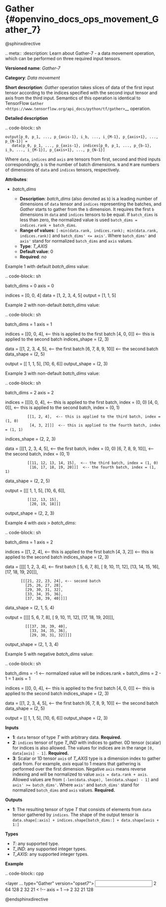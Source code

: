 # Gather {#openvino_docs_ops_movement_Gather_7}

@sphinxdirective

.. meta::
  :description: Learn about Gather-7 - a data movement operation, 
                which can be performed on three required input tensors.

**Versioned name**: *Gather-7*

**Category**: *Data movement*

**Short description**: *Gather* operation takes slices of data of the first input tensor according to the indices
 specified with the second input tensor and axis from the third input. Semantics of this operation is identical to
TensorFlow `Gather <https://www.tensorflow.org/api_docs/python/tf/gather>`__ operation.

**Detailed description**

.. code-block:: sh

    output[p_0, p_1, ..., p_{axis-1}, i_b, ..., i_{M-1}, p_{axis+1}, ..., p_{N-1}] =
       data[p_0, p_1, ..., p_{axis-1}, indices[p_0, p_1, ..., p_{b-1}, i_b, ..., i_{M-1}], p_{axis+1}, ..., p_{N-1}]

Where ``data``, ``indices`` and ``axis`` are tensors from first, second and third inputs correspondingly, ``b`` is
the number of batch dimensions. ``N`` and ``M`` are numbers of dimensions of ``data`` and ``indices`` tensors, respectively.

**Attributes**:

* *batch_dims*
  
  * **Description**: *batch_dims* (also denoted as ``b``) is a leading number of dimensions of ``data`` 
    tensor and ``indices`` representing the batches, and *Gather* starts to gather from the ``b`` 
    dimension. It requires the first ``b`` dimensions in `data` and `indices` tensors to be equal. 
    If ``batch_dims`` is less than zero, the normalized value is used ``batch_dims = indices.rank + batch_dims``.
  * **Range of values**: ``[-min(data.rank, indices.rank); min(data.rank, indices.rank)]`` and 
    ``batch_dims' <= axis'``. Where ``batch_dims'`` and ``axis'`` stand for normalized ``batch_dims`` and ``axis`` values.
  * **Type**: *T_AXIS*
  * **Default value**: 0
  * **Required**: *no*

Example 1 with default *batch_dims* value:

.. code-block:: sh

   batch_dims = 0
   axis = 0
   
   indices = [0, 0, 4]
   data    = [1, 2, 3, 4, 5]
   output  = [1, 1, 5]


Example 2 with non-default *batch_dims* value:

.. code-block:: sh

   batch_dims = 1
   axis = 1
   
   indices = [[0, 0, 4], <-- this is applied to the first batch
              [4, 0, 0]]  <-- this is applied to the second batch
   indices_shape = (2, 3)
   
   data    = [[1, 2, 3, 4, 5],  <-- the first batch
              [6, 7, 8, 9, 10]]  <-- the second batch
   data_shape = (2, 5)
   
   output  = [[ 1, 1, 5],
              [10, 6, 6]]
   output_shape = (2, 3)


Example 3 with non-default *batch_dims* value:

.. code-block:: sh

   batch_dims = 2
   axis = 2
   
   indices = [[[0, 0, 4],  <-- this is applied to the first batch, index = (0, 0)
               [4, 0, 0]],  <-- this is applied to the second batch, index = (0, 1)
   
              [[1, 2, 4],  <-- this is applied to the third batch, index = (1, 0)
               [4, 3, 2]]]  <-- this is applied to the fourth batch, index = (1, 1)
   indices_shape = (2, 2, 3)
   
   data    = [[[1, 2, 3, 4, 5],  <-- the first batch, index = (0, 0)
               [6, 7, 8, 9, 10]],  <-- the second batch, index = (0, 1)
   
              [[11, 12, 13, 14, 15],  <-- the third batch, index = (1, 0)
               [16, 17, 18, 19, 20]]]  <-- the fourth batch, index = (1, 1)
   data_shape = (2, 2, 5)
   
   output  = [[[ 1, 1, 5],
               [10, 6, 6]],
   
              [[12, 13, 15],
               [20, 19, 18]]]
   output_shape = (2, 2, 3)

Example 4 with *axis* > *batch_dims*:

.. code-block:: sh

   batch_dims = 1
   axis = 2
   
   indices = [[1, 2, 4],  <-- this is applied to the first batch
              [4, 3, 2]]  <-- this is applied to the second batch
   indices_shape = (2, 3)
   
   data = [[[[ 1,  2,  3,  4], <-- first batch
             [ 5,  6,  7,  8],
             [ 9, 10, 11, 12],
             [13, 14, 15, 16],
             [17, 18, 19, 20]]],
   
           [[[21, 22, 23, 24], <-- second batch
             [25, 26, 27, 28],
             [29, 30, 31, 32],
             [33, 34, 35, 36],
             [37, 38, 39, 40]]]]
   data_shape = (2, 1, 5, 4)
   
   output = [[[[ 5,  6,  7,  8],
               [ 9, 10, 11, 12],
               [17, 18, 19, 20]]],
   
             [[[37, 38, 39, 40],
               [33, 34, 35, 36],
               [29, 30, 31, 32]]]]
   output_shape = (2, 1, 3, 4)


Example 5 with negative *batch_dims* value:

.. code-block:: sh

   batch_dims = -1  <-- normalized value will be indices.rank + batch_dims = 2 - 1 = 1
   axis = 1
   
   indices = [[0, 0, 4], <-- this is applied to the first batch
              [4, 0, 0]]  <-- this is applied to the second batch
   indices_shape = (2, 3)
   
   data    = [[1, 2, 3, 4, 5],  <-- the first batch
              [6, 7, 8, 9, 10]]  <-- the second batch
   data_shape = (2, 5)
   
   output  = [[ 1, 1, 5],
              [10, 6, 6]]
   output_shape = (2, 3)


**Inputs**

* **1**:  ``data`` tensor of type *T* with arbitrary data. **Required.**
* **2**:  ``indices`` tensor of type *T_IND* with indices to gather. 0D tensor (scalar) for indices is also allowed.
  The values for indices are in the range ``[0, data[axis] - 1]``. **Required.**
* **3**:  Scalar or 1D tensor ``axis`` of *T_AXIS* type is a dimension index to gather data from. For example,
  *axis* equal to 1 means that gathering is performed over the first dimension. Negative ``axis`` means reverse indexing and
  will be normalized to value ``axis = data.rank + axis``. Allowed values are from ``[-len(data.shape), len(data.shape) - 1]``
  and ``axis' >= batch_dims'``. Where ``axis'`` and ``batch_dims'`` stand for normalized ``batch_dims`` and ``axis`` values.
  **Required.**

**Outputs**

* **1**: The resulting tensor of type *T* that consists of elements from ``data`` tensor gathered by ``indices``. 
  The shape of the output tensor is ``data.shape[:axis] + indices.shape[batch_dims:] + data.shape[axis + 1:]``

**Types**

* *T*: any supported type.
* *T_IND*: any supported integer types.
* *T_AXIS*: any supported integer types.

**Example**

.. code-block:: cpp

   <layer ... type="Gather" version="opset7">
       <data batch_dims="1" />
       <input>
           <port id="0">
               <dim>2</dim>
               <dim>64</dim>
               <dim>128</dim>
           </port>
           <port id="1">
               <dim>2</dim>
               <dim>32</dim>
               <dim>21</dim>
           </port>
           <port id="2"/>   < !--  axis = 1  -->
       </input>
       <output>
           <port id="2">
               <dim>2</dim>
               <dim>32</dim>
               <dim>21</dim>
               <dim>128</dim>
           </port>
       </output>
   </layer>


@endsphinxdirective

